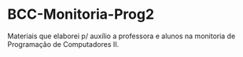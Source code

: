 # BCC-Monitoria-Prog2
Materiais que elaborei p/ auxílio a professora e alunos na monitoria de Programação de Computadores II.
